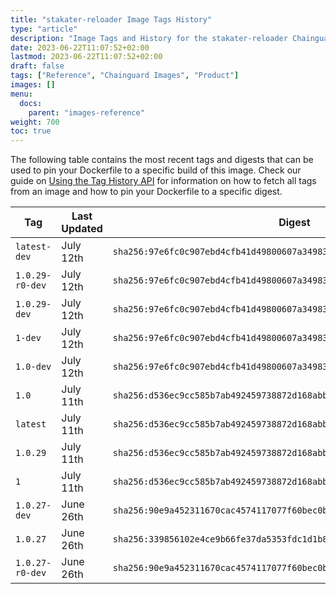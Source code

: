 ```yaml
---
title: "stakater-reloader Image Tags History"
type: "article"
description: "Image Tags and History for the stakater-reloader Chainguard Image"
date: 2023-06-22T11:07:52+02:00
lastmod: 2023-06-22T11:07:52+02:00
draft: false
tags: ["Reference", "Chainguard Images", "Product"]
images: []
menu:
  docs:
    parent: "images-reference"
weight: 700
toc: true
---
```


The following table contains the most recent tags and digests that can be used to pin your Dockerfile to a specific build of this image. Check our guide on [Using the Tag History API](/chainguard/chainguard-images/using-the-tag-history-api/) for information on how to fetch all tags from an image and how to pin your Dockerfile to a specific digest.

| Tag             | Last Updated | Digest                                                                    |
|-----------------|--------------|---------------------------------------------------------------------------|
| `latest-dev`    | July 12th    | `sha256:97e6fc0c907ebd4cfb41d49800607a34983223adb802542542092b53c8dd8df3` |
| `1.0.29-r0-dev` | July 12th    | `sha256:97e6fc0c907ebd4cfb41d49800607a34983223adb802542542092b53c8dd8df3` |
| `1.0.29-dev`    | July 12th    | `sha256:97e6fc0c907ebd4cfb41d49800607a34983223adb802542542092b53c8dd8df3` |
| `1-dev`         | July 12th    | `sha256:97e6fc0c907ebd4cfb41d49800607a34983223adb802542542092b53c8dd8df3` |
| `1.0-dev`       | July 12th    | `sha256:97e6fc0c907ebd4cfb41d49800607a34983223adb802542542092b53c8dd8df3` |
| `1.0`           | July 11th    | `sha256:d536ec9cc585b7ab492459738872d168abb3bddb31e8dea0c441c21bb120e7ab` |
| `latest`        | July 11th    | `sha256:d536ec9cc585b7ab492459738872d168abb3bddb31e8dea0c441c21bb120e7ab` |
| `1.0.29`        | July 11th    | `sha256:d536ec9cc585b7ab492459738872d168abb3bddb31e8dea0c441c21bb120e7ab` |
| `1`             | July 11th    | `sha256:d536ec9cc585b7ab492459738872d168abb3bddb31e8dea0c441c21bb120e7ab` |
| `1.0.27-dev`    | June 26th    | `sha256:90e9a452311670cac4574117077f60bec0b3d66c48c118ad798c62ed5cc34dc2` |
| `1.0.27`        | June 26th    | `sha256:339856102e4ce9b66fe37da5353fdc1d1b8d7807e1ce5138b16e00f7e67c56c0` |
| `1.0.27-r0-dev` | June 26th    | `sha256:90e9a452311670cac4574117077f60bec0b3d66c48c118ad798c62ed5cc34dc2` |
